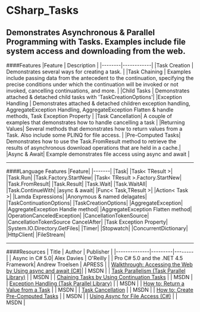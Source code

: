 # CSharp_Tasks
Demonstrates Asynchronous &amp; Parallel Programming with Tasks. Examples include file system access and downloading from the web.
---
####Features
|Feature | Description |
|--------|------------|
|Task Creation | Demonstrates several ways for creating a task. |
|Task Chaining | Examples include passing data from the antecedent to the continuation, specifying the precise conditions under which the continuation will be invoked or not invoked, cancelling continuations, and more. |
|Child Tasks | Demonstrates attached & detached child tasks with 'TaskCreationOptions'|
|Exception Handling | Demonstrates attached & detached children exception handling, AggregateException Handling, AggregateException Flatten & handle methods, Task Exception Property |
|Task Cancellation| A couple of examples that demonstrates how to handle cancelling a task |
|Returning Values| Several methods that demonstrates how to return values from a Task. Also include some PLINQ for file access. |
|Pre-Computed Tasks| Demonstrates how to use the Task.FromResult<TResult> method to retrieve the results of asynchronous download operations that are held in a cache.|
|Async & Await| Example demonstrates file access using async and await |

---

####Language Features
|Feature|
|-------|
|Task|
|Task< TResult >|
|Task.Run|
|Task.Factory.StartNew|
|Task< TResult >.Factory.StartNew|
|Task.FromResult|
|Task.Result|
|Task.Wait|
|Task.WaitAll|
|Task.ContinueWith|
|async & await|
|Func< Task,TResult >|
|Action< Task >|
|Lamda Expressions|
|Anonymous & named delagates|
|TaskContinuationOptions|
|TaskCreationOptions|
|AggregateException|
|AggregateException Handle method|
|AggregateException Flatten method|
|OperationCanceledException|
|CancellationTokenSource|
|CancellationTokenSource CancelAfter|
|Task Exception Property|
|System.IO.Directory.GetFiles|
|Timer|
|Stopwatch|
|ConcurrentDictionary|
|HttpClient|
|FileStream|

---
####Resources
| Title | Author | Publisher |
|--------------|---------|--------|
| Async in C# 5.0| Alex Davies | O'Reilly |
| Pro C# 5.0 and the .NET 4.5 Framework| Andrew Troelsen | APRESS |
| [Walkthrough: Accessing the Web by Using async and await (C#)](https://msdn.microsoft.com/en-us/library/mt674891.aspx)|  | MSDN |
| [Task Parallelism (Task Parallel Library)](https://msdn.microsoft.com/en-us/library/dd537609(v=vs.110).aspx) |  | MSDN |
| [Chaining Tasks by Using Continuation Tasks](https://msdn.microsoft.com/en-us/library/ee372288(v=vs.110).aspx) |  | MSDN |
| [Exception Handling (Task Parallel Library)](https://msdn.microsoft.com/en-us/library/dd997415(v=vs.110).aspx) |  | MSDN |
| [How to: Return a Value from a Task](https://msdn.microsoft.com/en-us/library/dd537613%28v=vs.110%29.aspx) |  | MSDN |
| [Task Cancellation](https://msdn.microsoft.com/en-us/library/dd997396%28v=vs.110%29.aspx) |  | MSDN |
| [How to: Create Pre-Computed Tasks](https://msdn.microsoft.com/en-us/library/hh228607(v=vs.110).aspx) |  | MSDN |
| [Using Async for File Access (C#)](https://msdn.microsoft.com/en-us/library/mt674879.aspx) |  | MSDN |


